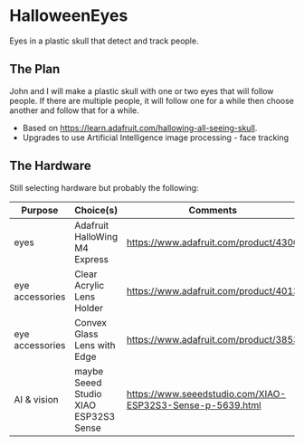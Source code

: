 # HalloweenEyes
Eyes in a plastic skull that detect and track people.

## The Plan
John and I will make a plastic skull with one or two eyes that will follow people. If there are multiple people, it will follow one for a while then choose another and follow that for a while.
- Based on https://learn.adafruit.com/hallowing-all-seeing-skull.
- Upgrades to use Artificial Intelligence image processing - face tracking


## The Hardware
Still selecting hardware but probably the following:

| Purpose | Choice(s) | Comments |
| --- | --- | --- |
| eyes | Adafruit HalloWing M4 Express | https://www.adafruit.com/product/4300 |
| eye accessories | Clear Acrylic Lens Holder | https://www.adafruit.com/product/4013 |
| eye accessories | Convex Glass Lens with Edge | https://www.adafruit.com/product/3853 |
| AI & vision | maybe Seeed Studio XIAO ESP32S3 Sense | https://www.seeedstudio.com/XIAO-ESP32S3-Sense-p-5639.html |
